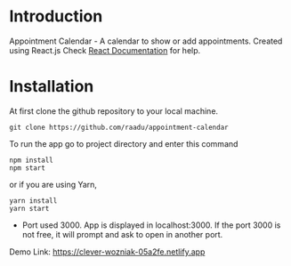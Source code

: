 # Introduction
Appointment Calendar - A calendar to show or add appointments. Created using React.js
Check [React Documentation](https://reactjs.org/docs/getting-started.html) for help.

# Installation 
At first clone the github repository to your local machine. 
```
git clone https://github.com/raadu/appointment-calendar
```

To run the app go to project directory and enter this command 
```
npm install
npm start
```
or if you are using Yarn,

```
yarn install
yarn start
```

* Port used 3000. App is displayed in localhost:3000. If the port 3000 is not free, it will prompt and ask to open in another port.

Demo Link: https://clever-wozniak-05a2fe.netlify.app
